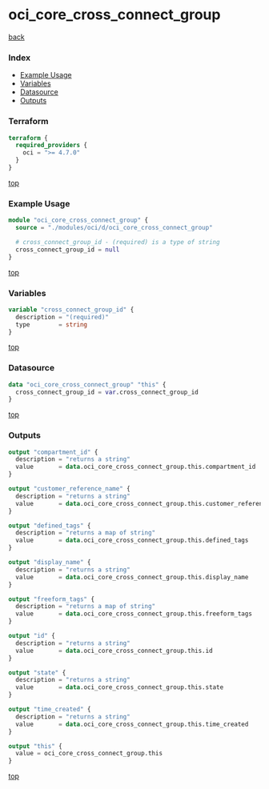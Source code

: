 # oci_core_cross_connect_group

[back](../oci.md)

### Index

- [Example Usage](#example-usage)
- [Variables](#variables)
- [Datasource](#datasource)
- [Outputs](#outputs)

### Terraform

```terraform
terraform {
  required_providers {
    oci = ">= 4.7.0"
  }
}
```

[top](#index)

### Example Usage

```terraform
module "oci_core_cross_connect_group" {
  source = "./modules/oci/d/oci_core_cross_connect_group"

  # cross_connect_group_id - (required) is a type of string
  cross_connect_group_id = null
}
```

[top](#index)

### Variables

```terraform
variable "cross_connect_group_id" {
  description = "(required)"
  type        = string
}
```

[top](#index)

### Datasource

```terraform
data "oci_core_cross_connect_group" "this" {
  cross_connect_group_id = var.cross_connect_group_id
}
```

[top](#index)

### Outputs

```terraform
output "compartment_id" {
  description = "returns a string"
  value       = data.oci_core_cross_connect_group.this.compartment_id
}

output "customer_reference_name" {
  description = "returns a string"
  value       = data.oci_core_cross_connect_group.this.customer_reference_name
}

output "defined_tags" {
  description = "returns a map of string"
  value       = data.oci_core_cross_connect_group.this.defined_tags
}

output "display_name" {
  description = "returns a string"
  value       = data.oci_core_cross_connect_group.this.display_name
}

output "freeform_tags" {
  description = "returns a map of string"
  value       = data.oci_core_cross_connect_group.this.freeform_tags
}

output "id" {
  description = "returns a string"
  value       = data.oci_core_cross_connect_group.this.id
}

output "state" {
  description = "returns a string"
  value       = data.oci_core_cross_connect_group.this.state
}

output "time_created" {
  description = "returns a string"
  value       = data.oci_core_cross_connect_group.this.time_created
}

output "this" {
  value = oci_core_cross_connect_group.this
}
```

[top](#index)